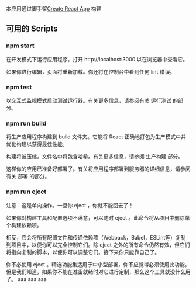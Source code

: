 本应用通过脚手架[Create React App](https://github.com/facebook/create-react-app) 构建
## 可用的 Scripts

### npm start
在开发模式下运行应用程序。打开 http://localhost:3000 以在浏览器中查看它。

如果你进行编辑，页面将重新加载。你还将在控制台中看到任何 lint 错误。

### npm test
以交互式监视模式启动测试运行器。有关更多信息，请参阅有关 运行测试 的部分。

### npm run build
将生产应用程序构建到 build 文件夹。它能将 React 正确地打包为生产模式中并优化构建以获得最佳性能。

构建将被压缩，文件名中将包含哈希。有关更多信息，请参阅 生产构建 部分。

这样你的应用已准备好部署了。有关将应用程序部署到服务器的详细信息，请参阅有关 部署 的部分。

### npm run eject
注意：这是单向操作。一旦你 eject ，你就不能回去了！

如果你对构建工具和配置选项不满意，可以随时 eject 。此命令将从项目中删除单个构建依赖项。

相反，它会将所有配置文件和传递依赖项（Webpack，Babel，ESLint等）复制到项目中，以便你可以完全控制它们。除 eject 之外的所有命令仍然有效，但它们将指向复制的脚本，以便你可以调整它们。接下来你只能靠自己了。

你不必使用 eject 。精选功能集适用于中小型部署，你不应觉得必须使用此功能。但是我们知道，如果你不能在准备就绪时对它进行定制，那么这个工具就没什么用了。
aaa
aaa
aaa
